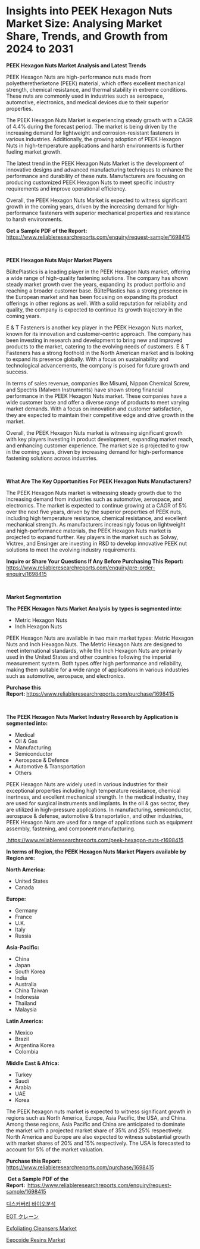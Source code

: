 <p><h1>Insights into PEEK Hexagon Nuts Market Size: Analysing Market Share, Trends, and Growth from 2024 to 2031</h1></p><p><strong>PEEK Hexagon Nuts Market Analysis and Latest Trends</strong></p>
<p><p>PEEK Hexagon Nuts are high-performance nuts made from polyetheretherketone (PEEK) material, which offers excellent mechanical strength, chemical resistance, and thermal stability in extreme conditions. These nuts are commonly used in industries such as aerospace, automotive, electronics, and medical devices due to their superior properties.</p><p>The PEEK Hexagon Nuts Market is experiencing steady growth with a CAGR of 4.4% during the forecast period. The market is being driven by the increasing demand for lightweight and corrosion-resistant fasteners in various industries. Additionally, the growing adoption of PEEK Hexagon Nuts in high-temperature applications and harsh environments is further fueling market growth.</p><p>The latest trend in the PEEK Hexagon Nuts Market is the development of innovative designs and advanced manufacturing techniques to enhance the performance and durability of these nuts. Manufacturers are focusing on producing customized PEEK Hexagon Nuts to meet specific industry requirements and improve operational efficiency.</p><p>Overall, the PEEK Hexagon Nuts Market is expected to witness significant growth in the coming years, driven by the increasing demand for high-performance fasteners with superior mechanical properties and resistance to harsh environments.</p></p>
<p><strong>Get a Sample PDF of the Report:&nbsp;</strong> <a href="https://www.reliableresearchreports.com/enquiry/request-sample/1698415">https://www.reliableresearchreports.com/enquiry/request-sample/1698415</a></p>
<p>&nbsp;</p>
<p><strong>PEEK Hexagon Nuts Major Market Players</strong></p>
<p><p>BültePlastics is a leading player in the PEEK Hexagon Nuts market, offering a wide range of high-quality fastening solutions. The company has shown steady market growth over the years, expanding its product portfolio and reaching a broader customer base. BültePlastics has a strong presence in the European market and has been focusing on expanding its product offerings in other regions as well. With a solid reputation for reliability and quality, the company is expected to continue its growth trajectory in the coming years.</p><p>E & T Fasteners is another key player in the PEEK Hexagon Nuts market, known for its innovation and customer-centric approach. The company has been investing in research and development to bring new and improved products to the market, catering to the evolving needs of customers. E & T Fasteners has a strong foothold in the North American market and is looking to expand its presence globally. With a focus on sustainability and technological advancements, the company is poised for future growth and success.</p><p>In terms of sales revenue, companies like Misumi, Nippon Chemical Screw, and Spectris (Malvern Instruments) have shown strong financial performance in the PEEK Hexagon Nuts market. These companies have a wide customer base and offer a diverse range of products to meet varying market demands. With a focus on innovation and customer satisfaction, they are expected to maintain their competitive edge and drive growth in the market.</p><p>Overall, the PEEK Hexagon Nuts market is witnessing significant growth with key players investing in product development, expanding market reach, and enhancing customer experience. The market size is projected to grow in the coming years, driven by increasing demand for high-performance fastening solutions across industries.</p></p>
<p>&nbsp;</p>
<p><strong>What Are The Key Opportunities For PEEK Hexagon Nuts Manufacturers?</strong></p>
<p><p>The PEEK Hexagon Nuts market is witnessing steady growth due to the increasing demand from industries such as automotive, aerospace, and electronics. The market is expected to continue growing at a CAGR of 5% over the next five years, driven by the superior properties of PEEK nuts, including high temperature resistance, chemical resistance, and excellent mechanical strength. As manufacturers increasingly focus on lightweight and high-performance materials, the PEEK Hexagon Nuts market is projected to expand further. Key players in the market such as Solvay, Victrex, and Ensinger are investing in R&D to develop innovative PEEK nut solutions to meet the evolving industry requirements.</p></p>
<p><strong>Inquire or Share Your Questions If Any Before Purchasing This Report:</strong> <a href="https://www.reliableresearchreports.com/enquiry/pre-order-enquiry/1698415">https://www.reliableresearchreports.com/enquiry/pre-order-enquiry/1698415</a></p>
<p>&nbsp;</p>
<p><strong>Market Segmentation</strong></p>
<p><strong>The PEEK Hexagon Nuts Market Analysis by types is segmented into:</strong></p>
<p><ul><li>Metric Hexagon Nuts</li><li>Inch Hexagon Nuts</li></ul></p>
<p><p>PEEK Hexagon Nuts are available in two main market types: Metric Hexagon Nuts and Inch Hexagon Nuts. The Metric Hexagon Nuts are designed to meet international standards, while the Inch Hexagon Nuts are primarily used in the United States and other countries following the imperial measurement system. Both types offer high performance and reliability, making them suitable for a wide range of applications in various industries such as automotive, aerospace, and electronics.</p></p>
<p><strong>Purchase this Report:&nbsp;</strong><a href="https://www.reliableresearchreports.com/purchase/1698415">https://www.reliableresearchreports.com/purchase/1698415</a></p>
<p>&nbsp;</p>
<p><strong>The PEEK Hexagon Nuts Market Industry Research by Application is segmented into:</strong></p>
<p><ul><li>Medical</li><li>Oil & Gas</li><li>Manufacturing</li><li>Semiconductor</li><li>Aerospace & Defence</li><li>Automotive & Transportation</li><li>Others</li></ul></p>
<p><p>PEEK Hexagon Nuts are widely used in various industries for their exceptional properties including high temperature resistance, chemical inertness, and excellent mechanical strength. In the medical industry, they are used for surgical instruments and implants. In the oil & gas sector, they are utilized in high-pressure applications. In manufacturing, semiconductor, aerospace & defense, automotive & transportation, and other industries, PEEK Hexagon Nuts are used for a range of applications such as equipment assembly, fastening, and component manufacturing.</p></p>
<p><a href="https://www.reliableresearchreports.com/peek-hexagon-nuts-r1698415">&nbsp;https://www.reliableresearchreports.com/peek-hexagon-nuts-r1698415</a></p>
<p><strong>In terms of Region, the PEEK Hexagon Nuts Market Players available by Region are:</strong></p>
<p>
    <p> <strong> North America: </strong>
        <ul>
            <li>United States</li>
            <li>Canada</li>
        </ul>
        </p> 
    <p> <strong> Europe: </strong>
        <ul>
            <li>Germany</li>
            <li>France</li>
            <li>U.K.</li>
            <li>Italy</li>
            <li>Russia</li>
        </ul>
        </p> 
    <p> <strong> Asia-Pacific: </strong>
        <ul>
            <li>China</li>
            <li>Japan</li>
            <li>South Korea</li>
            <li>India</li>
            <li>Australia</li>
            <li>China Taiwan</li>
            <li>Indonesia</li>
            <li>Thailand</li>
            <li>Malaysia</li>
        </ul>
        </p> 
    <p> <strong> Latin America: </strong>
        <ul>
            <li>Mexico</li>
            <li>Brazil</li>
            <li>Argentina Korea</li>
            <li>Colombia</li>
        </ul>
        </p> 
    <p> <strong> Middle East & Africa: </strong>
        <ul>
            <li>Turkey</li>
            <li>Saudi</li>
            <li>Arabia</li>
            <li>UAE</li>
            <li>Korea</li>
        </ul>
    </p>
    </p>
<p><p>The PEEK hexagon nuts market is expected to witness significant growth in regions such as North America, Europe, Asia Pacific, the USA, and China. Among these regions, Asia Pacific and China are anticipated to dominate the market with a projected market share of 35% and 25% respectively. North America and Europe are also expected to witness substantial growth with market shares of 20% and 15% respectively. The USA is forecasted to account for 5% of the market valuation.</p></p>
<p><strong>Purchase this Report: </strong><a href="https://www.reliableresearchreports.com/purchase/1698415">https://www.reliableresearchreports.com/purchase/1698415</a></p>
<p>&nbsp;<strong>Get a Sample PDF of the Report:&nbsp;&nbsp;</strong><a href="https://www.reliableresearchreports.com/enquiry/request-sample/1698415">https://www.reliableresearchreports.com/enquiry/request-sample/1698415</a></p>
<p><strong></strong></p>
<p><p><a href="https://github.com/lzrvbyqzftro57/Market-Research-Report-List-2/blob/main/229755464198.md">디스커버리 바이오분석</a></p><p><a href="https://github.com/oqxogxyvqe90775/Market-Research-Report-List-2/blob/main/477645365610.md">EOT クレーン</a></p><p><a href="https://issuu.com/reportprime-2/docs/exfoliating-cleansers-market-size-2030.pptx">Exfoliating Cleansers Market</a></p><p><a href="https://github.com/RoccoManning/Market-Research-Report-List-5/blob/main/eepoxide-resins-market.md">Eepoxide Resins Market</a></p></p>